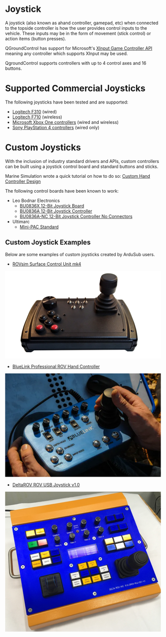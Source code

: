 # Joystick

A joystick (also known as ahand controller, gamepad, etc) when connected to the topside controller is how the user provides control inputs to the vehicle. These inputs may be in the form of movement (stick control) or action items (button presses).

QGroundControl has support for Microsoft's [XInput Game Controller API](https://docs.microsoft.com/en-us/windows/win32/xinput/xinput-game-controller-apis-portal) meaning any controller which supports XInput may be used.

QgroundControl supports controllers with up to 4 control axes and 16 buttons.

# Supported Commercial Joysticks

The following joysticks have been tested and are supported:

* [Logitech F310](https://www.logitechg.com/en-us/products/gamepads/f310-gamepad.940-000110.html) (wired)
* [Logitech F710](https://www.logitechg.com/en-us/products/gamepads/f710-wireless-gamepad.html) (wireless)
* [Microsoft Xbox One controllers](https://www.xbox.com/en-US/accessories/controllers/xbox-black-wireless-controller) (wired and wireless)
* [Sony PlayStation 4 controllers](https://www.playstation.com/en-us/explore/accessories/gaming-controllers/dualshock-4/) (wired only)

# Custom Joysticks

With the inclusion of industry standard drivers and APIs, custom controllers can be built using a joystick control board and standard buttons and sticks. 

Marine Simulation wrote a quick tutorial on how to do so: [Custom Hand Controller Design](http://marinesimulation.com/custom-hand-controller-design/)

The following control boards have been known to work:

* Leo Bodnar Electronics
    * [BU0836X 12-Bit Joystick Board](http://www.leobodnar.com/shop/index.php?main_page=product_info&cPath=94&products_id=180)
    * [BU0836A 12-Bit Joystick Controller](http://www.leobodnar.com/shop/index.php?main_page=product_info&cPath=94&products_id=204)
    * [BU0836A-NC 12-Bit Joystick Controller No Connectors](http://www.leobodnar.com/shop/index.php?main_page=product_info&cPath=94&products_id=219)
* Ultimarc
    * [Mini-PAC Standard](https://www.ultimarc.com/control-interfaces/mini-pac-en/mini-pac/)

## Custom Joystick Examples

Below are some examples of custom joysticks created by ArduSub users.

* [ROVsim Surface Control Unit mk4](http://marinesimulation.com/rovsim-surface-control-unit/)

<img src="/images/introduction/hardware/hardware-joystick-rovsim.jpg" class="img-responsive img-center" style="max-height:600px;">

* [BlueLink Professional ROV Hand Controller](https://blue-linked.com/bluerov2-store/ols/products/professional-rov-hand-controller-preorder)

<img src="/images/introduction/hardware/hardware-joystick-bluelink.png" class="img-responsive img-center" style="max-height:600px;">

* [DeltaROV ROV USB Joystick v1.0](http://www.deltarov.com/new/product/br2-controller/)

<img src="/images/introduction/hardware/hardware-joystick-deltarov.jpg" class="img-responsive img-center" style="max-height:600px;">

